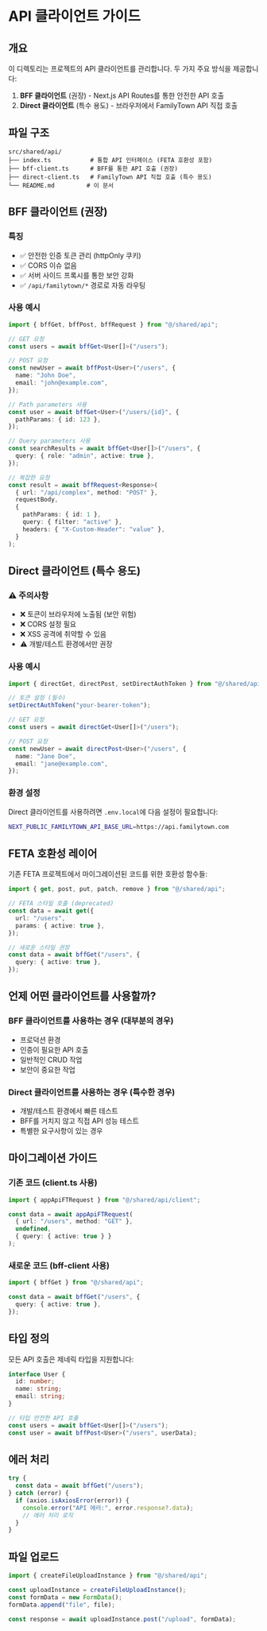 # API 클라이언트 가이드

## 개요

이 디렉토리는 프로젝트의 API 클라이언트를 관리합니다. 두 가지 주요 방식을 제공합니다:

1. **BFF 클라이언트** (권장) - Next.js API Routes를 통한 안전한 API 호출
2. **Direct 클라이언트** (특수 용도) - 브라우저에서 FamilyTown API 직접 호출

## 파일 구조

```
src/shared/api/
├── index.ts           # 통합 API 인터페이스 (FETA 호환성 포함)
├── bff-client.ts      # BFF를 통한 API 호출 (권장)
├── direct-client.ts   # FamilyTown API 직접 호출 (특수 용도)
└── README.md         # 이 문서
```

## BFF 클라이언트 (권장)

### 특징

- ✅ 안전한 인증 토큰 관리 (httpOnly 쿠키)
- ✅ CORS 이슈 없음
- ✅ 서버 사이드 프록시를 통한 보안 강화
- ✅ `/api/familytown/*` 경로로 자동 라우팅

### 사용 예시

```typescript
import { bffGet, bffPost, bffRequest } from "@/shared/api";

// GET 요청
const users = await bffGet<User[]>("/users");

// POST 요청
const newUser = await bffPost<User>("/users", {
  name: "John Doe",
  email: "john@example.com",
});

// Path parameters 사용
const user = await bffGet<User>("/users/{id}", {
  pathParams: { id: 123 },
});

// Query parameters 사용
const searchResults = await bffGet<User[]>("/users", {
  query: { role: "admin", active: true },
});

// 복잡한 요청
const result = await bffRequest<Response>(
  { url: "/api/complex", method: "POST" },
  requestBody,
  {
    pathParams: { id: 1 },
    query: { filter: "active" },
    headers: { "X-Custom-Header": "value" },
  }
);
```

## Direct 클라이언트 (특수 용도)

### ⚠️ 주의사항

- ❌ 토큰이 브라우저에 노출됨 (보안 위험)
- ❌ CORS 설정 필요
- ❌ XSS 공격에 취약할 수 있음
- ⚠️ 개발/테스트 환경에서만 권장

### 사용 예시

```typescript
import { directGet, directPost, setDirectAuthToken } from "@/shared/api";

// 토큰 설정 (필수)
setDirectAuthToken("your-bearer-token");

// GET 요청
const users = await directGet<User[]>("/users");

// POST 요청
const newUser = await directPost<User>("/users", {
  name: "Jane Doe",
  email: "jane@example.com",
});
```

### 환경 설정

Direct 클라이언트를 사용하려면 `.env.local`에 다음 설정이 필요합니다:

```bash
NEXT_PUBLIC_FAMILYTOWN_API_BASE_URL=https://api.familytown.com
```

## FETA 호환성 레이어

기존 FETA 프로젝트에서 마이그레이션된 코드를 위한 호환성 함수들:

```typescript
import { get, post, put, patch, remove } from "@/shared/api";

// FETA 스타일 호출 (deprecated)
const data = await get({
  url: "/users",
  params: { active: true },
});

// 새로운 스타일 권장
const data = await bffGet("/users", {
  query: { active: true },
});
```

## 언제 어떤 클라이언트를 사용할까?

### BFF 클라이언트를 사용하는 경우 (대부분의 경우)

- 프로덕션 환경
- 인증이 필요한 API 호출
- 일반적인 CRUD 작업
- 보안이 중요한 작업

### Direct 클라이언트를 사용하는 경우 (특수한 경우)

- 개발/테스트 환경에서 빠른 테스트
- BFF를 거치지 않고 직접 API 성능 테스트
- 특별한 요구사항이 있는 경우

## 마이그레이션 가이드

### 기존 코드 (client.ts 사용)

```typescript
import { appApiFTRequest } from "@/shared/api/client";

const data = await appApiFTRequest(
  { url: "/users", method: "GET" },
  undefined,
  { query: { active: true } }
);
```

### 새로운 코드 (bff-client 사용)

```typescript
import { bffGet } from "@/shared/api";

const data = await bffGet("/users", {
  query: { active: true },
});
```

## 타입 정의

모든 API 호출은 제네릭 타입을 지원합니다:

```typescript
interface User {
  id: number;
  name: string;
  email: string;
}

// 타입 안전한 API 호출
const users = await bffGet<User[]>("/users");
const user = await bffPost<User>("/users", userData);
```

## 에러 처리

```typescript
try {
  const data = await bffGet("/users");
} catch (error) {
  if (axios.isAxiosError(error)) {
    console.error("API 에러:", error.response?.data);
    // 에러 처리 로직
  }
}
```

## 파일 업로드

```typescript
import { createFileUploadInstance } from "@/shared/api";

const uploadInstance = createFileUploadInstance();
const formData = new FormData();
formData.append("file", file);

const response = await uploadInstance.post("/upload", formData);
```
